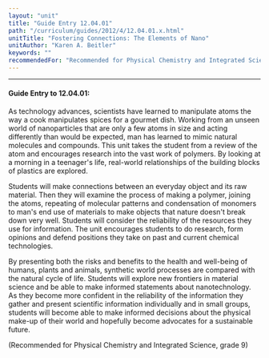 ```yaml
---
layout: "unit"
title: "Guide Entry 12.04.01"
path: "/curriculum/guides/2012/4/12.04.01.x.html"
unitTitle: "Fostering Connections: The Elements of Nano"
unitAuthor: "Karen A. Beitler"
keywords: ""
recommendedFor: "Recommended for Physical Chemistry and Integrated Science, grade 9"
---
```

<body>
<hr/>
<h4>
Guide Entry to 12.04.01:
</h4>
<p>
As technology advances, scientists have learned to manipulate atoms the way a cook manipulates spices for a gourmet dish. Working from an unseen world of nanoparticles that are only a few atoms in size and acting differently than would be expected, man has learned to mimic natural molecules and compounds. This unit takes the student from a review of the atom and encourages research into the vast work of polymers. By looking at a morning in a teenager's life, real-world relationships of the building blocks of plastics are explored.
</p>
<p>
Students will make connections between an everyday object and its raw material. Then they will examine the process of making a polymer, joining the atoms, repeating of molecular patterns and condensation of monomers to man's end use of materials to make objects that nature doesn't break down very well. Students will consider the reliability of the resources they use for information. The unit encourages students to do research, form opinions and defend positions they take on past and current chemical technologies.
</p>
<p>
By presenting both the risks and benefits to the health and well-being of humans, plants and animals, synthetic world processes are compared with the natural cycle of life. Students will explore new frontiers in material science and be able to make informed statements about nanotechnology.  As they become more confident in the reliability of the information they gather and present scientific information individually and in small groups, students will become able to make informed decisions about the physical make-up of their world and hopefully become advocates for a sustainable future.
</p>
<p>
(Recommended for Physical Chemistry and Integrated Science, grade 9)
</p>
</body>